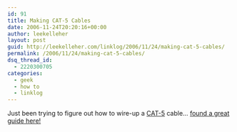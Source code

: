 ```yaml
---
id: 91
title: Making CAT-5 Cables
date: 2006-11-24T20:20:16+00:00
author: leekelleher
layout: post
guid: http://leekelleher.com/linklog/2006/11/24/making-cat-5-cables/
permalink: /2006/11/24/making-cat-5-cables/
dsq_thread_id:
  - 2220300705
categories:
  - geek
  - how to
  - linklog
---
```

Just been trying to figure out how to wire-up a [CAT-5](http://en.wikipedia.org/wiki/Category_5_cable) cable&#8230; [found a great guide here!](http://www.lanparty.com/articles/cable/cable.shtml)